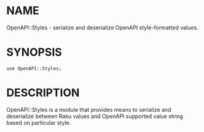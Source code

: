 NAME
====

OpenAPI::Styles - serialize and deserialize OpenAPI style-formatted values.

SYNOPSIS
========

    use OpenAPI::Styles;

DESCRIPTION
===========

OpenAPI::Styles is a module that provides means to serialize and deserialize between Raku values and OpenAPI supported value string based on particular style.
